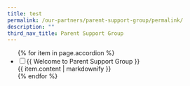 ```yaml
---
title: test
permalink: /our-partners/parent-support-group/permalink/
description: ""
third_nav_title: Parent Support Group
---
```

<style>
ul.jekyllcodex\_accordion {position: relative; margin: 1.4rem 0!important; border-bottom: 1px solid rgba(0,0,0,0.25); padding-bottom: 0;}
ul.jekyllcodex\_accordion li {border-top: 1px solid rgba(0,0,0,0.25); list-style: none; margin-left: 0;}
ul.jekyllcodex\_accordion li input {display: none;}
ul.jekyllcodex\_accordion li label {display: block; cursor: pointer; padding: 0.75rem 2.4rem 0.75rem 0; margin: 0;}
ul.jekyllcodex\_accordion li div {display: none; padding-bottom: 1.2rem;}
ul.jekyllcodex\_accordion li input:checked + label {font-weight: bold;}
ul.jekyllcodex\_accordion li input:checked + label + div {display: block;}
ul.jekyllcodex\_accordion li label::before {content: "+"; font-weight: normal; font-size: 130%; line-height: 1.1rem; padding: 0; position: absolute; right: 0.5rem; transition: all 0.15s ease-in-out;}
ul.jekyllcodex\_accordion li input:checked + label::before {transform: rotate(-45deg);}
</style>
<ul class="jekyllcodex\_accordion">
    {% for item in page.accordion %}
        <li><input id="accordion{{ forloop.index }}" type="checkbox" /><label for="accordion{{ forloop.index }}">{{ Welcome to Parent Support Group }}</label><div>{{ item.content | markdownify }}</div></li>
    {% endfor %}
</ul>